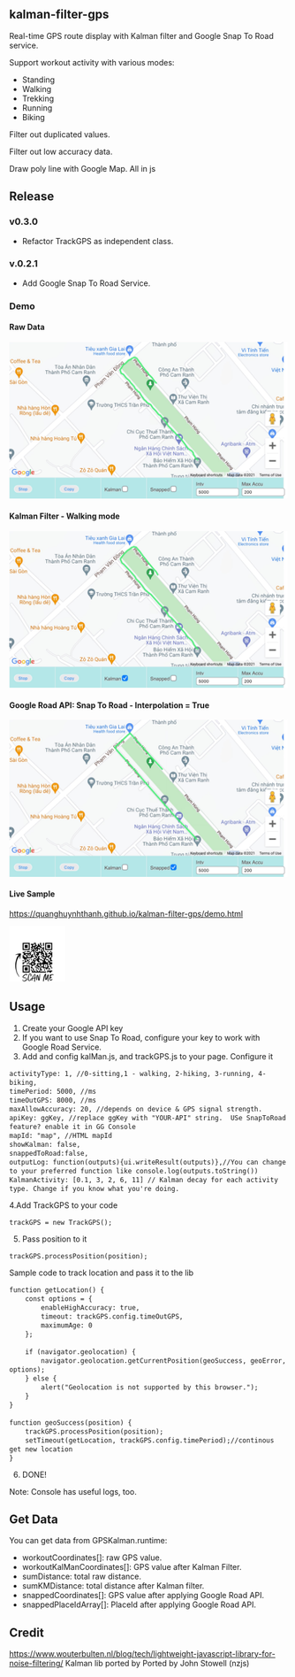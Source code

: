## kalman-filter-gps

Real-time GPS route display with Kalman filter and Google Snap To Road service.

Support workout activity with various modes:
- Standing
- Walking
- Trekking
- Running
- Biking

Filter out duplicated values.

Filter out low accuracy data. 

Draw poly line with Google Map. All in js

## Release
### v0.3.0
- Refactor TrackGPS as independent class.
### v.0.2.1
- Add Google Snap To Road Service.

### Demo
#### Raw Data
<img src="./images/RawData.jpg" alt="Raw Data" class="inline"/>

#### Kalman Filter - Walking mode
<img src="./images/KalmanFilter.jpg" alt="Kalman Filter" class="inline"/>

#### Google Road API: Snap To Road - Interpolation = True
<img src="./images/GoogleSnapToRoad.jpg" alt="Kalman Filter" class="inline"/>

#### Live Sample
<https://quanghuynhthanh.github.io/kalman-filter-gps/demo.html>

<img src="./images/gps-km-qr.png" style="width:20%" alt="QR code" class="inline"/>


## Usage
1. Create your Google API key
2. If you want to use Snap To Road, configure your key to work with Google Road Service. 
3. Add and config kalMan.js, and trackGPS.js to your page. Configure it
```
activityType: 1, //0-sitting,1 - walking, 2-hiking, 3-running, 4- biking, 
timePeriod: 5000, //ms
timeOutGPS: 8000, //ms
maxAllowAccuracy: 20, //depends on device & GPS signal strength.
apiKey: ggKey, //replace ggKey with "YOUR-API" string.  USe SnapToRoad feature? enable it in GG Console
mapId: "map", //HTML mapId
showKalman: false,
snappedToRoad:false,
outputLog: function(outputs){ui.writeResult(outputs)},//You can change to your preferred function like console.log(outputs.toString())
KalmanActivity: [0.1, 3, 2, 6, 11] // Kalman decay for each activity type. Change if you know what you're doing.
```
4.Add TrackGPS to your code

```
trackGPS = new TrackGPS();
```
5. Pass position to it

```
trackGPS.processPosition(position);
```

Sample code to track location and pass it to the lib

```
function getLocation() {
    const options = {
        enableHighAccuracy: true,
        timeout: trackGPS.config.timeOutGPS,
        maximumAge: 0
    };

    if (navigator.geolocation) {
        navigator.geolocation.getCurrentPosition(geoSuccess, geoError, options);
    } else {
        alert("Geolocation is not supported by this browser.");
    }
}

function geoSuccess(position) {
    trackGPS.processPosition(position);
    setTimeout(getLocation, trackGPS.config.timePeriod);//continous get new location 
}
```

6. DONE!

Note: Console has useful logs, too.
## Get Data

You can get data from GPSKalman.runtime:
- workoutCoordinates[]: raw GPS value.
- workoutKalManCoordinates[]: GPS value after Kalman Filter.
- sumDistance: total raw distance.
- sumKMDistance: total distance after Kalman filter.
- snappedCoordinates[]: GPS value after applying Google Road API.
- snappedPlaceIdArray[]: PlaceId after applying Google Road API.

## Credit
<https://www.wouterbulten.nl/blog/tech/lightweight-javascript-library-for-noise-filtering/>
Kalman lib ported by Ported by John Stowell (nzjs)



<div>
<script async src="https://www.googletagmanager.com/gtag/js?id=G-WKJ3KCZFJV"></script>
<script>
  window.dataLayer = window.dataLayer || [];
  function gtag(){dataLayer.push(arguments);}
  gtag('js', new Date());

  gtag('config', 'G-WKJ3KCZFJV');
</script>
</div>